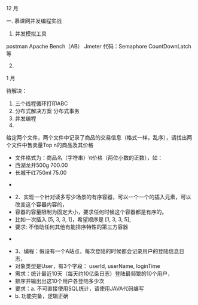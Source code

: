12 月 

一.  慕课网并发编程实战
1. 并发模拟工具
 
 postman
 Apache Bench（AB）
 Jmeter
 代码：Semaphore  CountDownLatch等




2.

1 月
















待解决：

1. 三个线程循环打印ABC
2. 分布式解决方案   分布式事务
3. 并发编程
4. 
 给定两个文件，两个文件中记录了商品的交易信息（格式一样，乱序），请找出两个文件中售卖量Top n的商品及其价格
   * 文件格式为：商品名（字符串）\t价格（两位小数的正数），如：
   * 西湖龙井500g	700.00
   * 长城干红750ml	75.00
   * <p>
   * 2、实现一个针对读多写少场景的有序容器，可以一个一个的插入元素，可以改变这个容器内容的，
   * 容器的容量限制为固定大小，要求任何时候这个容器都是有序的。
   * 比如一次插入 [5, 3, 3, 1]，希望顺序是 [1, 3, 3, 5],
   * 要求: 不借助任何其他有能排序特性的第三方容器
   * <p>
   * 3、编程：假设有一个A站点，每次登陆的时候都会记录用户的登陆信息日志，
   * 对象类型是User，有3个字段： userId, userName, loginTime
   * 需求：统计最近10天（每天约10亿条日志）登陆最频繁的10个用户，
   * 排序并输出出这10个用户各登陆多少次
   * 要求：a. 不可直接使用SQL统计，请使用JAVA代码编写
   * b. 功能完备，逻辑正确





